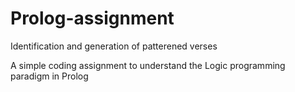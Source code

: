 # Prolog-assignment
Identification and generation of patterened verses

A simple coding assignment to understand the Logic programming paradigm in Prolog
